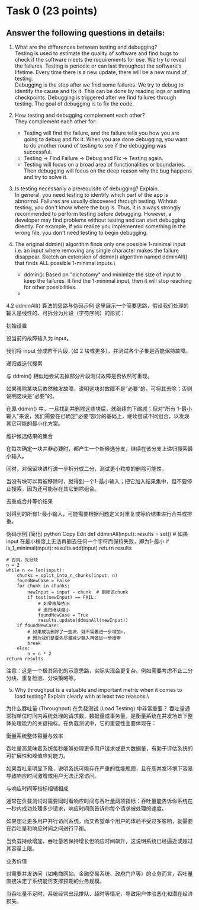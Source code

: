 # Task 0 (23 points)

## Answer the following questions in details:

1. What are the differences between testing and debugging?\
Testing is used to estimate the quality of software and find bugs to check if the software meets the requirements for use. We try to reveal the failures. Testing is periodic or can last throughout the software's lifetime. Every time there is a new update, there will be a new round of testing.\
Debugging is the step after we find some failures. We try to debug to identify the cause and fix it. This can be done by reading logs or setting checkpoints. Debugging is triggered after we find failures through testing. The goal of debugging is to fix the code.

2. How testing and debugging complement each other?\
They complement each other for:
    - Testing will find the failure, and the failure tells you how you are going to debug and fix it. When you are done debugging, you want to do another round of testing to see if the debugging was successful.
    - Testing → Find Failure → Debug and Fix → Testing again.
    - Testing will focus on a broad area of functionalities or boundaries. Then debugging will focus on the deep reason why the bug happens and try to solve it.

3. Is testing necessarily a prerequisite of debugging? Explain.\
In general, you need testing to identify which part of the app is abnormal. Failures are usually discovered through testing. Without testing, you don't know where the bug is. Thus, it is always strongly recommended to perform testing before debugging. However, a developer may find problems without testing and can start debugging directly. For example, if you realize you implemented something in the wrong file, you don't need testing to begin debugging.

4. The original ddmin() algorithm finds only one possible 1-minimal input i.e. an input where removing any single character makes the failure disappear. Sketch an extension of ddmin() algorithm named ddminAll() that finds ALL possible 1-minimal inputs.\
    - ddmin(): Based on "dichotomy" and minimize the size of input to keep the failures. It find the 1-minimal input, then it will stop reaching for other possibilities. 
    - 

 

4.2 ddminAll() 算法的思路与伪码示例
这里展示一个简要思路，假设我们处理的输入是线性的、可拆分为片段（字符序列）的形式：

初始设置

设当前的故障输入为 input。

我们将 input 分成若干片段（如 2 块或更多），并测试各个子集是否能保持故障。

递归或迭代搜索

与 ddmin() 相似地尝试去掉部分片段测试故障是否依然可重现。

如果移除某块后依然触发故障，说明这块对故障不是“必要”的，可将其去除；否则说明这块是“必要”的。

在原 ddmin() 中，一旦找到并删除这些块后，就继续向下缩减；但对“所有 1-最小输入”来说，我们需要在已确定“必要”部分的基础上，继续尝试不同组合，以发现其它可能的最小化方案。

维护候选结果的集合

在每次确定一块并非必要时，都产生一个新候选分支，继续在该分支上递归搜索最小输入。

同时，对保留块进行进一步拆分或二分，测试更小粒度的删除可能性。

当没有块可以再被移除时，就得到一个1-最小输入；把它加入结果集中，但不要停止搜索，因为还可能存在其它删除组合。

去重或合并等价结果

对得到的所有1-最小输入，可能需要根据问题定义对重复或等价结果进行合并或排重。

伪码示例 (简化)
python
Copy
Edit
def ddminAll(input):
    results = set()
    # 如果 input 在最小程度上无法再删去任何一个字符而保持失败，即为1-最小
    if is_1_minimal(input):
        results.add(input)
        return results

    # 否则，先分块
    n = 2
    while n <= len(input):
        chunks = split_into_n_chunks(input, n)
        foundNewCase = False
        for chunk in chunks:
            newInput = input - chunk  # 删除该chunk
            if test(newInput) == FAIL:
                # 如果故障依旧
                # 递归继续缩小
                foundNewCase = True
                results.update(ddminAll(newInput))
        if foundNewCase:
            # 如果成功删除了一些块，就不需要进一步增加n，
            # 因为我们是要先尽量减少输入再做进一步搜索
            break
        else:
            n = n * 2
    return results
注意：这是一个极其简化的示意思路，实际实现会更复杂。例如需要考虑不止二分分块、重复检测、分块策略等。



5. Why throughput is a valuable and important metric when it comes to load testing? Explain clearly with at least two reasons.\

为什么吞吐量 (Throughput) 在负载测试 (Load Testing) 中非常重要？
吞吐量通常指单位时间内系统处理的请求数、数据量或事务量，是衡量系统在并发场景下整体处理能力的关键指标。在负载测试中，它的重要性主要体现在：

衡量系统整体容量与效率

吞吐量高意味着系统每秒能够处理更多用户请求或更大数据量，有助于评估系统的可扩展性和峰值应对能力。

如果吞吐量明显下降，说明系统可能存在严重的性能瓶颈，且在高并发环境下容易导致响应时间激增或用户无法正常访问。

与响应时间等指标相辅相成

通常在负载测试时需要同时看响应时间与吞吐量两项指标：吞吐量能告诉你系统在一秒内成功处理多少请求，响应时间则告诉你每个请求被处理的速度。

如果想让更多用户并行访问系统，而又希望单个用户的体验不受过多影响，就需要在吞吐量和响应时间之间进行平衡。

当负载持续增加，吞吐量若保持增长但响应时间飙升，这说明系统已经逼近或超过其容量上限。

业务价值

对需要并发访问（如电商网站、金融交易系统、政府门户等）的业务而言，吞吐量直接决定了系统能否支撑预期的业务规模。

当吞吐量不足时，系统经常出现排队、超时等情况，导致用户体验恶化和潜在经济损失。